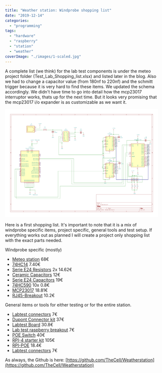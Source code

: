 ```yaml
---
title: "Weather station: Windprobe shopping list"
date: "2019-12-14"
categories: 
  - "programming"
tags: 
  - "hardware"
  - "raspberry"
  - "station"
  - "weather"
coverImage: "./images/1-scaled.jpg"
---
```


A complete list (we think) for the lab test components is under the meteo project folder (Test\_Lab\_Shopping\_list.xlsx) and listed later in the blog. Also we had to change a capacitor value (from 180nf to 220nf) and the schmitt trigger because it is very hard to find these items. We updated the schema accordingly. We didn't have time to go into detail how the mcp23017 interruptor works, thats up for the next time. But it looks very promising that the mcp23017 i/o expander is as customizable as we want it.

![](./images/windprobePartOfCircuit-1.png)

Here is a first shopping list. It's important to note that it is a mix of windprobe specific items, project specific, general tools and test setup. If everything works out as planned I will create a project only shopping list with the exact parts needed.

Windprobe specific (mostly)

- [Meteo station](https://www.argentdata.com/catalog/product_info.php?products_id=145) 68€
- [74HC14](https://www.amazon.de/POPESQ%C2%AE-74HC14-Schmitt-Flipflop-Sockel/dp/B07DT37Y85/ref=sr_1_1?__mk_de_DE=%C3%85M%C3%85%C5%BD%C3%95%C3%91&keywords=74HC14&qid=1576937429&sr=8-1) 7.40€
- [Serie E24 Resistors](https://www.amazon.fr/R%C3%A9sistance-Assortiment-400-pi%C3%A8ces-r%C3%A9sistances-20-standard/dp/B07CQFWVJL/ref=sr_1_fkmr0_1?__mk_fr_FR=%C3%85M%C3%85%C5%BD%C3%95%C3%91&keywords=lot+resistance+E24&qid=1576586149&sr=8-1-fkmr0) 2x 14.62€
- [Ceramic Capacitors](https://www.amazon.fr/BOJACK-condensateurs-monolithiques-c%C3%A9ramique-Capacit%C3%A9/dp/B07PP7SFY8/ref=pd_bxgy_328_img_2/257-6635116-7314721?_encoding=UTF8&pd_rd_i=B07PP7SFY8&pd_rd_r=a33e17f7-ad5c-4ed8-ac9f-093307b207f0&pd_rd_w=w9n4R&pd_rd_wg=LaEy1&pf_rd_p=6f987254-9a2f-416c-82f5-9555ce4bf24d&pf_rd_r=BSC7EJKK86G9VXGEZPQ5&psc=1&refRID=BSC7EJKK86G9VXGEZPQ5) 12€
- [Serie E24 Capacitors](https://www.amazon.fr/BOJACK-dassortiment-condensateur-%C3%A9lectrolytique-0-1uF-1000uF/dp/B07PN5P64W/ref=sxbs_sxwds-stvp?__mk_fr_FR=%C3%85M%C3%85%C5%BD%C3%95%C3%91&keywords=condensateur+MKP+lot&pd_rd_i=B07PN5P64W&pd_rd_r=7e2db12e-5b14-4f19-8c0b-82a6a0b510d5&pd_rd_w=NLFep&pd_rd_wg=MkfY0&pf_rd_p=b5ee69d3-6381-4897-8a23-e5b0b965bfb9&pf_rd_r=A3B3BG0V87ASFRAFGBTW&qid=1576586658&s=industrial) 19€
- [74HC590](https://www.gotronic.fr/art-74hc590-10100.htm) 10x 0.8€
- [MCP23017](https://www.amazon.fr/Pi%C3%A8ces-MCP23017-Expander-compatible-Arduino/dp/B00P12065Q/ref=sr_1_1?__mk_fr_FR=%C3%85M%C3%85%C5%BD%C3%95%C3%91&keywords=MCP23017&qid=1576585211&sr=8-1) 18.81€
- [RJ45-Breakout](https://www.amazon.fr/Electronics-Salon-blind%C3%A9-Breakout-Terminal-connecteur/dp/B00U2DZOTM/ref=sr_1_1?__mk_fr_FR=%C3%85M%C3%85%C5%BD%C3%95%C3%91&keywords=rj45+board&qid=1576587299&sr=8-1) 10.2€

General items or tools for either testing or for the entire station.

- [Labtest connectors](https://www.amazon.fr/Elegoo-Breadboard-Femelle-Longueur-Arduino/dp/B01JD5WCG2/ref=sr_1_5?__mk_fr_FR=%C3%85M%C3%85%C5%BD%C3%95%C3%91&keywords=dupont+connecteur&qid=1576585908&sr=8-5) 7€
- [Dupont Connector kit](https://www.amazon.fr/Preciva-Sertissage-Sertisseuse-Connecteurs-Connecteur/dp/B07QY7K5SW/ref=sr_1_4_sspa?__mk_fr_FR=%C3%85M%C3%85%C5%BD%C3%95%C3%91&keywords=dupont+connecteur&qid=1576585908&sr=8-4-spons&psc=1&spLa=ZW5jcnlwdGVkUXVhbGlmaWVyPUExOUEwR0I3NDhMM0RRJmVuY3J5cHRlZElkPUEwMjQyNTM5TDFTVEEzT1kzODhKJmVuY3J5cHRlZEFkSWQ9QTA1MTcxMjQxSkxZSzZaRUZJNzZDJndpZGdldE5hbWU9c3BfYXRmJmFjdGlvbj1jbGlja1JlZGlyZWN0JmRvTm90TG9nQ2xpY2s9dHJ1ZQ==) 37€
- [Labtest Board](https://www.amazon.fr/BeMatik-dessais-l%C3%A9lectronique-Planche-prototypage/dp/B07JHKYWTZ/ref=sr_1_16?__mk_fr_FR=%C3%85M%C3%85%C5%BD%C3%95%C3%91&keywords=plaque+essai&qid=1576586866&s=industrial&sr=1-16) 30.8€
- [Lab test raspberry breakout](https://www.amazon.fr/DollaTek-Carte-dextension-Breakout-Raspberry/dp/B07DK4XDLW/ref=pd_sbs_107_9?_encoding=UTF8&pd_rd_i=B07DK4XDLW&pd_rd_r=99f7a7e3-dd61-4d79-8fc9-4450ecf584db&pd_rd_w=joAWD&pd_rd_wg=mFIuN&pf_rd_p=a9f5d7c2-08ef-42e9-9709-9c2a12683b28&pf_rd_r=Q8EFM19GHCTBEQHWE13E&psc=1&refRID=Q8EFM19GHCTBEQHWE13E) 7€
- [POE Switch](https://www.amazon.fr/PS504-Switch-Power-Ethernet-802-3af/dp/B071DK16B2/ref=sr_1_3?__mk_fr_FR=%C3%85M%C3%85%C5%BD%C3%95%C3%91&crid=1M52FZGGJU0G&keywords=poe+switch+4+port&qid=1576585720&sprefix=POE+switch%2Caps%2C178&sr=8-3) 40€
- [RPI-4 starter kit](https://www.gotronic.fr/art-kit-raspberry-pi-4-b-kit-pi4-4gb-30856.htm) 105€
- [RPI-POE](https://www.gotronic.fr/art-module-poe-pour-raspberry-pi3-b-ada3848-29026.htm) 18.4€
- [Labtest connectors](https://www.amazon.fr/Elegoo-Breadboard-Femelle-Longueur-Arduino/dp/B01JD5WCG2/ref=sr_1_5?__mk_fr_FR=%C3%85M%C3%85%C5%BD%C3%95%C3%91&keywords=dupont+connecteur&qid=1576585908&sr=8-5) 7€

As always, the Github is here: [https://github.com/TheCell/Weatherstation](https://github.com/TheCell/Weatherstation)
